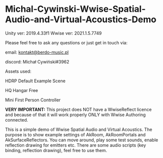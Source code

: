 # Michal-Cywinski-Wwise-Spatial-Audio-and-Virtual-Acoustics-Demo
Unity ver: 2019.4.33f1
Wwise ver: 2021.1.5.7749

Please feel free to ask any questions or just get in touch via:

email: kontakt@berdo-music.pl

discord: Michał Cywiński#3962

Assets used:

HDRP Default Example Scene

HQ Hangar Free

Mini First Person Controller

 <b>VERY IMPORTANT:</b> This project does NOT have a WwiseReflect licence and because of that it will work properly ONLY with Wwise Authoring connected.
 
This is a simple demo of Wwise Spatial Audio and Virtual Acoustics. The purpose is to show example settings of AkRoom, AkRoomPortals and AkSurfaceReflectors.
You can move around, play some test sounds, enable reflection drawing for emitters etc. There are some audio scripts (key binding, reflection drawing), feel free to use them.

